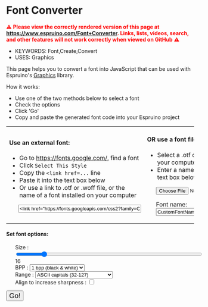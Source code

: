 <!--- Copyright (c) 2020 Gordon Williams, Pur3 Ltd. See the file LICENSE for copying permission. -->
Font Converter
========================

<span style="color:red">:warning: **Please view the correctly rendered version of this page at https://www.espruino.com/Font+Converter. Links, lists, videos, search, and other features will not work correctly when viewed on GitHub** :warning:</span>

* KEYWORDS: Font,Create,Convert
* USES: Graphics

This page helps you to convert a font into JavaScript that can be used
with Espruino's [Graphics](/Graphics) library.

How it works:

* Use one of the two methods below to select a font
* Check the options
* Click 'Go'
* Copy and paste the generated font code into your Espruino project

<form id="fontForm">

<table style="margin-left: 0">
  <tr>
    <td width="50%">
      <h4>Use an external font:</h4>
      <ul>
        <li>Go to <a href="https://fonts.google.com/">https://fonts.google.com/</a>, find a font</li>
        <li>Click <code>Select This Style</code></li>
        <li>Copy the <code>&lt;link href=...</code> line</li>
        <li>Paste it into the text box below</li>
        <li>Or use a link to .otf or .woff file, or the name of a font installed on your computer</li>
      </ul>
      <p>
        <input id="fontLink" type="text" style="width: 330px; margin-left: 24px;" value="<link href=&quot;https://fonts.googleapis.com/css2?family=Open+Sans+Condensed:wght@700&display=swap&quot; rel=&quot;stylesheet&quot;>" size="80"></input>
      </p>
    </td>
    <td width="50%" style="vertical-align:top;">
      <h4>OR use a font file:</h4>
      <ul>
        <li>Select a .otf or .woff font file on your computer</li>
        <li>Enter a name for your font in the text box below</li>
      </ul>
      <p style="margin-left:24px; ">
        <input id="fontFile" type="file" onchange="onChangeFontFile()" />
      </p>
      <p style="margin-left:24px; ">
        <span>Font name: </span>
        <input id="fontFileName" type="text" value="CustomFontName" />
      </p>
    </td>
  </tr>
</table>

<h4>Set font options:</h4>
<div style="margin-left: 24px">
  Size : <input type="range" min="4" max="90" value="16" class="slider" style="width:500px" id="fontSize"><span id="fontSizeText">16</span><br/>
  BPP : <select id="fontBPP">
    <option value="1" selected>1 bpp (black & white)</option>
    <option value="2">2 bpp</option>
    <option value="4">4 bpp</option>
  </select><br/>
  Range : <select id="fontRange">
    <option value="ASCII">ASCII (32-127)</option>
    <option value="ASCIICAPS" selected>ASCII capitals (32-127)</option>
    <option value="ISO8859-1">ISO8859-1 / ISO Latin (32-255)</option>
    <option value="Numeric">Numeric (46-58)</option>
  </select><br/>
  Align to increase sharpness : <input type="checkbox" id="fontJitter"></input><br/>
  </form>
</div>
<button id="calculateFont" style="font-size: 14pt;">Go!</button><br/>

<span style="display:none;" id="fontTest" >This is a test of the font</span><br/>
<canvas width="256" height="256" id="fontcanvas" style="display:none"></canvas>
<textarea id="result" style="width:100%;display:none" rows="16"></textarea>
<canvas id="fontPreview" style="display:none;border:1px solid black;width:100%;image-rendering: pixelated;"></canvas>
<script>
var fontRanges = {
 "ASCII" : {min:32, max:127, txt:"This is a test of the font"},
 "ASCIICAPS" : {min:32, max:93, txt:"THIS IS A TEST OF THE FONT"},
 "ISO8859-1" : {min:32, max:255, txt:"This is a test of the font"},
 "Numeric" : {min:46, max:58, txt:"0.123456789:/"},
};
// Each character can be moved around slightly in order to ensure the maximum
// amount of 'solid' pixels
var FONT_JITTER = false;
var cssNode;

function createFont(fontName, fontHeight, BPP, charMin, charMax) {
  var canvas = document.getElementById("fontcanvas");
  var ctx = canvas.getContext("2d");
  ctx.font = fontHeight+"px "+fontName;
  ctx.textBaseline = "bottom";

  function drawChSimple(ch, ox, oy) {
    var xPos = 0;
    var yPos = Math.round(fontHeight*0.5);
    ctx.fillStyle = "black";
    ctx.fillRect(xPos,0,fontHeight*2,fontHeight*2);
    ctx.fillStyle = "white";  
    ctx.fillText(ch, xPos + ox, fontHeight + yPos + oy);  
    
    var chWidth = Math.round(ctx.measureText(ch).width);
    var img = { width:0, height:fontHeight+1, data:[] };
    if (chWidth) {
      var yOffset = 0;  
      // sometimes fonts are too high up - if so, nudge them down
      do {
        img = ctx.getImageData(xPos,yPos+yOffset-1,chWidth,1);
        var allClear = true;
        for (var i=0;i<img.data.length;i+=4)
          if (img.data[i]) allClear = false;
        if (!allClear) yOffset--;          
      } while(!allClear && yOffset>-fontHeight);
      // Sometimes, fonts drop below the bottom of their
      // font box. In this case, we nudge them up by a pixel or two
      if (!yOffset) do {
        img = ctx.getImageData(xPos,fontHeight+yPos+yOffset,chWidth,1);
        var allClear = true;
        for (var i=0;i<img.data.length;i+=4)
          if (img.data[i]) allClear = false;
        if (!allClear) yOffset++;          
      } while(!allClear && yOffset<fontHeight);
      if (yOffset>0) console.log("Nudging character "+JSON.stringify(ch)+" up by "+yOffset+" pixels to it fits");
      if (yOffset<0) console.log("Nudging character "+JSON.stringify(ch)+" down by "+(-yOffset)+" pixels to it fits");
      // get image data
      img = ctx.getImageData(xPos,yPos+yOffset,chWidth,fontHeight);
    }
    return img; // data/width/height
  }

  // This one draws the same character at different offsets to try and get the clearest image
  // clearest image = most bright pixels
  function drawCh(ch) {
    var adjust = [{x:0,y:0}];
    if (FONT_JITTER) {
      adjust = [];
      for (var x=-0.5;x<0.5;x+=0.25)
        for (var y=-0.5;y<0.5;y+=0.25)
          adjust.push({x:x,y:y});
    }
    var bestPixelCnt, bestImg;
    adjust.forEach(a=>{
      var img = drawChSimple(ch, a.x, a.y);
      var greyPixelAmt = 0;
      for (var i=0;i<img.data.length;i+=4) {
        var greyAmt = img.data[i];
        if (greyAmt>128) greyAmt = 255-greyAmt;
        // the higher 'blurry' is, the more grey
        // the image is
        greyPixelAmt += greyAmt*greyAmt;
      }
      if (bestPixelCnt===undefined || greyPixelAmt < bestPixelCnt) {
        bestPixelCnt = greyPixelAmt;
        bestImg = img;
      }
    });
    return bestImg;
  }

  var preview = document.getElementById("fontPreview");
  preview.style.display = "inherit";
  var prevCtx = preview.getContext("2d");
  preview.width = fontHeight*16;
  preview.height = fontHeight*16;
  prevCtx.width = fontHeight*16;
  prevCtx.height = fontHeight*16;
  var prevImg = prevCtx.createImageData(fontHeight,fontHeight);

  var fontData = [];
  var bitData = 0, bitCount = 0;
  var fontWidths = [];
  var maxCol = 0, maxP = 0;
  var minY = 10000, maxY = -1;
  for (var ch=charMin;ch<=charMax;ch++) {
    var img = drawCh(String.fromCharCode(ch));
    fontWidths.push(img.width);
    prevImg.data.fill(255);
    for (var x=0;x<img.width;x++) {
      var s = "";
      for (var y=0;y<img.height;y++) {
        var idx = (x + y*img.width)*4;
        // get greyscale
        var c = (img.data[idx]+img.data[idx+1]+img.data[idx+2]) / 3;
        if (c>maxCol)maxCol=c;          
        // shift down to BPP with rounding
        c = (c + (127>>BPP)) >> (8-BPP);
        if (c>=(1<<BPP)) c = (1<<BPP)-1;
        // debug
        if (c>maxP) maxP=c;
        if (c) {
          if (y > maxY) maxY = y;
          if (y < minY) minY = y;
        }
        //if (ch=="X".charCodeAt()) console.log(x,y,c);
        s += " ,/#"[c>>(BPP-2)];
        var n = (x+(y*fontHeight))*4;
        var prevCol = 255 - (c << (8-BPP));
        prevImg.data[n] = prevImg.data[n+1] = prevImg.data[n+2] = prevCol;
        // add bit data
        bitData = (bitData<<BPP) | c;
        bitCount += BPP;
        if (bitCount>=8) {
          fontData.push(bitData);
          bitData = 0;
          bitCount = 0;
        }
      }
      //console.log(s);
    }
    prevCtx.putImageData( prevImg, (ch&15)*fontHeight, (ch>>4)*fontHeight );     
  }
  // draw grid lines
  prevCtx.strokeStyle = "red";
  prevCtx.lineWidth = 0.1;
  for (var i=0;i<16;i++) {
    prevCtx.moveTo(0, fontHeight*i);
    prevCtx.lineTo(fontHeight*16, fontHeight*i);
    prevCtx.moveTo(fontHeight*i, 0);
    prevCtx.lineTo(fontHeight*i, fontHeight*16);
  }
  prevCtx.stroke();

  //console.log("Max color value = "+maxCol+", in bpp "+maxP);
  // if all fonts are the same width...
  var fixedWidth = fontWidths.every(w=>w==fontWidths[0]);

  var result = document.getElementById("result");
  result.style.display = "inherit";
  result.innerHTML = `
Graphics.prototype.setFont${fontName.replace(/[^A-Za-z0-9]/g,"")} = function(scale) {
  // Actual height ${maxY+1-minY} (${maxY} - ${minY})
  g.setFontCustom(atob("${btoa(String.fromCharCode.apply(null,fontData))}"), ${charMin}, ${fixedWidth?fontWidths[0]:`atob("${btoa(String.fromCharCode.apply(null,fontWidths))}")`}, ${fontHeight}+(scale<<8)+(${BPP}<<16));
}`.trim();
}

function onChangeFontFile() {
  // when user selects a font file, prepopulate its font name based on the file name
  var fontFile = document.getElementById('fontFile').files[0];
  if(fontFile) {
    var fileName = fontFile.name.split('.')[0];
    var fontName = fileName.replace(/\W/g, ''); // remove non-alphanumeric chars
    document.getElementById('fontFileName').value = fontName;
  }
}

function getFontLinkAndName(callback) {
  var fontFile = document.getElementById('fontFile').files[0];
  if(fontFile) {
    var fontName = document.getElementById('fontFileName').value.trim();
    console.log("fontLink: Found font file upload - creating data url");
    // use FileReader to load font file & read as base64 data URL string
    const reader = new FileReader();
    reader.addEventListener("load", function onLoadFontData() {
      const dataUrl = reader.result;
      console.log("fontLink: loaded data URL");
      callback(dataUrl, fontName);
      reader.removeEventListener("load", onLoadFontData);
    }, false);
    reader.readAsDataURL(fontFile);

  } else {
    var fontLink = document.getElementById('fontLink').value.trim();
    var fontName = "Sans Serif";
    if(!fontLink.length) {
      alert("No font name, link or file provided");
      return;
    }
    if (fontLink.startsWith("http") || fontLink.startsWith("data:")) {
      console.log("fontLink: Found bare URL");
    } else if (fontLink.startsWith("<")) {
      console.log("fontLink: Found <link...");
      var m = fontLink.match(/href="([^"]+)"/);
      if (m!==null) {
        console.log("fontLink: Found CSS Link");
        fontLink = m[1];
      } else {
        alert("Malformed Font link");
        return;
      }
    } else {
      console.log("fontLink: Assuming it's a font name");
      fontName = fontLink;
      fontLink = "";
    }
    if (fontLink) {
      fontName = undefined;
      var m;
      m = fontLink.match(/family=([%\w+]+)/);
      if (m!==null)
        fontName = decodeURI(m[1].replace(/\+/g," "));
      if (fontName===undefined) {
        m = fontLink.match(/([^/]*)\.otf/);
        if (m!==null)
          fontName = decodeURI(m[1]);      
      }
      if (fontName===undefined) {
        alert("Unable to work out font family from link");
        return;
      }
      if (fontLink.includes("#"))
        fontLink = fontLink.substr(0,fontLink.indexOf("#"));
    }
    callback(fontLink, fontName);
  }

}

function loadFontAndCalculate(fontLink, fontName) {
  console.log("URL: " + (fontLink ? fontLink.substring(0, 500) : "[none]"));
  console.log("Family: " + fontName);
  var fontHeight = parseInt(document.getElementById('fontSize').value);
  var fontBPP = parseInt(document.getElementById("fontBPP").value);
  var fontRangeName =  document.getElementById("fontRange").value;
  var fontRange = fontRanges[fontRangeName];
  if (!fontRange) throw new Error("Unknown font range");
  FONT_JITTER = document.getElementById("fontJitter").checked;

  document.getElementById('fontTest').style = `font-family: '${fontName}';font-size: ${fontHeight}px`;
  document.getElementById('fontTest').innerText = fontRange.txt;

  function callback() {
    createFont(fontName, fontHeight, fontBPP, fontRange.min, fontRange.max);
  }

  if (fontLink=="" || (cssNode && cssNode.href == fontLink)) {
    console.log("Font already loaded");
    return callback();
  }
  if (cssNode) cssNode.remove();
  if (fontLink.match(/\.otf([?#].*)?/) || fontLink.match(/^data:/)) {
    cssNode = document.createElement("style");
    cssNode.innerText = '@font-face { font-family: '+fontName+'; src: url('+JSON.stringify(fontLink)+') format("opentype"); }';
    cssNode.href = fontLink;
  } else {
    // assume CSS
    cssNode = document.createElement("link");
    cssNode.rel = "stylesheet";
    cssNode.type = "text/css";
    cssNode.href = fontLink;
  }
  var head = document.getElementsByTagName("head")[0];
  head.appendChild(cssNode);

  console.log("Waiting for font load");
  cssNode.onload = function() {
    setTimeout(function() {
      console.log("Font loaded");
      callback();
    }, 100);
  };
}

document.getElementById("calculateFont").addEventListener('click',function(e) {
  e.preventDefault();
  getFontLinkAndName(loadFontAndCalculate);
});
document.getElementById('fontSize').addEventListener('mousemove',function() {
  document.getElementById('fontSizeText').innerHTML = document.getElementById('fontSize').value;
});
document.getElementById("fontForm").addEventListener('submit', function(e) {
  e.preventDefault();
  getFontLinkAndName(loadFontAndCalculate);
});
</script>
